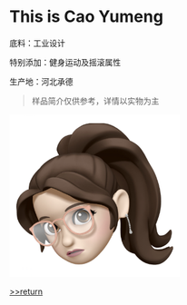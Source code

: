 # This is Cao Yumeng

底料：工业设计

特别添加：健身运动及摇滚属性

生产地：河北承德
> 样品简介仅供参考，详情以实物为主


<img src="img/1/1.jpg" width="300">

[>>return](/)
